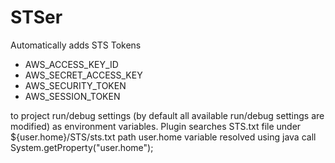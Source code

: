# STSer
Automatically adds STS Tokens 

* AWS_ACCESS_KEY_ID
* AWS_SECRET_ACCESS_KEY
* AWS_SECURITY_TOKEN
* AWS_SESSION_TOKEN

to project run/debug settings (by default all available run/debug settings are modified) as environment variables. 
Plugin searches STS.txt file under ${user.home}/STS/sts.txt path user.home variable resolved using java call System.getProperty("user.home");

